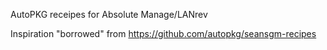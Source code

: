 AutoPKG receipes for Absolute Manage/LANrev

Inspiration "borrowed" from https://github.com/autopkg/seansgm-recipes

